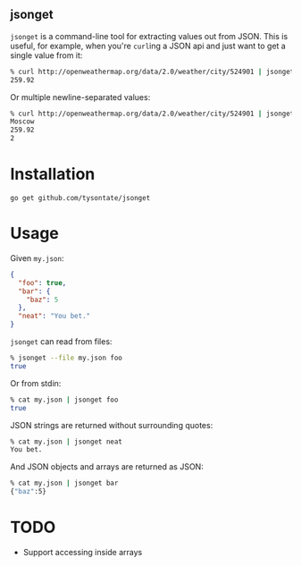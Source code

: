 jsonget
-------

`jsonget` is a command-line tool for extracting values out from JSON. This is
useful, for example, when you're `curl`ing a JSON api and just want to get a
single value from it:

```bash
% curl http://openweathermap.org/data/2.0/weather/city/524901 | jsonget main.temp
259.92
```

Or multiple newline-separated values:

```bash
% curl http://openweathermap.org/data/2.0/weather/city/524901 | jsonget name main.temp wind.speed
Moscow
259.92
2
```

Installation
============

    go get github.com/tysontate/jsonget

Usage
=====

Given `my.json`:

```json
{
  "foo": true,
  "bar": {
    "baz": 5
  },
  "neat": "You bet."
}
```

`jsonget` can read from files:

```bash
% jsonget --file my.json foo
true
```

Or from stdin:

```bash
% cat my.json | jsonget foo
true
```

JSON strings are returned without surrounding quotes:

```bash
% cat my.json | jsonget neat
You bet.
```

And JSON objects and arrays are returned as JSON:

```bash
% cat my.json | jsonget bar
{"baz":5}
```

TODO
====

* Support accessing inside arrays

